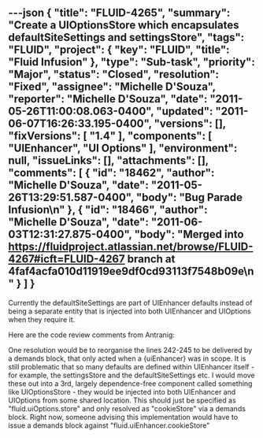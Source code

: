 ---json
{
  "title": "FLUID-4265",
  "summary": "Create a UIOptionsStore which encapsulates defaultSiteSettings and settingsStore",
  "tags": "FLUID",
  "project": {
    "key": "FLUID",
    "title": "Fluid Infusion"
  },
  "type": "Sub-task",
  "priority": "Major",
  "status": "Closed",
  "resolution": "Fixed",
  "assignee": "Michelle D'Souza",
  "reporter": "Michelle D'Souza",
  "date": "2011-05-26T11:00:08.063-0400",
  "updated": "2011-06-07T16:26:33.195-0400",
  "versions": [],
  "fixVersions": [
    "1.4"
  ],
  "components": [
    "UIEnhancer",
    "UI Options"
  ],
  "environment": null,
  "issueLinks": [],
  "attachments": [],
  "comments": [
    {
      "id": "18462",
      "author": "Michelle D'Souza",
      "date": "2011-05-26T13:29:51.587-0400",
      "body": "Bug Parade Infusion\n"
    },
    {
      "id": "18466",
      "author": "Michelle D'Souza",
      "date": "2011-06-03T12:31:27.875-0400",
      "body": "Merged into <https://fluidproject.atlassian.net/browse/FLUID-4267#icft=FLUID-4267> branch at 4faf4acfa010d11919ee9df0cd93113f7548b09e\n"
    }
  ]
}
---
Currently the defaultSiteSettings are part of UIEnhancer defaults instead of being a separate entity that is injected into both UIEnhancer and UIOptions when they require it.&#x20;

Here are the code review comments from Antranig:

One resolution would be to reorganise the lines 242-245 to be delivered by a demands block, that only acted when a {uiEnhancer} was in scope. It is still problematic that so many defaults are defined within UIEnhancer itself - for example, the settingsStore and the defaultSiteSettings etc. I would move these out into a 3rd, largely dependence-free component called something like UIOptionsStore - they would be injected into both UIEnhancer and UIOptions from some shared location. This should just be specified as "fluid.uiOptions.store" and only resolved as "cookieStore" via a demands block. Right now, someone advising this implementation would have to issue a demands block against "fluid.uiEnhancer.cookieStore"

        